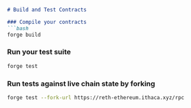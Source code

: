 

````md
# Build and Test Contracts

### Compile your contracts
```bash
forge build
````

### Run your test suite

```bash
forge test
```

### Run tests against live chain state by forking

```bash
forge test --fork-url https://reth-ethereum.ithaca.xyz/rpc
```

```
```
